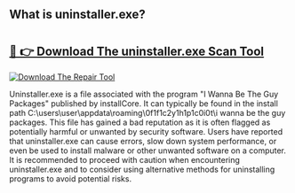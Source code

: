 ## What is uninstaller.exe? 

# <h2><a href="https://exedetect.com/download.php?uninstaller.exe">🔗 👉 Download The uninstaller.exe Scan Tool</a></h2>

[![Download The Repair Tool](https://exedetect.com/download-button.jpg)](https://exedetect.com/download.php?uninstaller.exe)

Uninstaller.exe is a file associated with the program "I Wanna Be The Guy Packages" published by installCore. It can typically be found in the install path C:\users\user\appdata\roaming\0f1f1c2y1h1p1c0i0t\i wanna be the guy packages. This file has gained a bad reputation as it is often flagged as potentially harmful or unwanted by security software. Users have reported that uninstaller.exe can cause errors, slow down system performance, or even be used to install malware or other unwanted software on a computer. It is recommended to proceed with caution when encountering uninstaller.exe and to consider using alternative methods for uninstalling programs to avoid potential risks.
